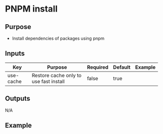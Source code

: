 # PNPM install

## Purpose
- Install dependencies of packages using pnpm

## Inputs

| Key        | Purpose                                | Required | Default | Example      |
|------------|----------------------------------------|----------|---------|--------------|
| use-cache  | Restore cache only to use fast install | false    | true    |              |

## Outputs

N/A

## Example

